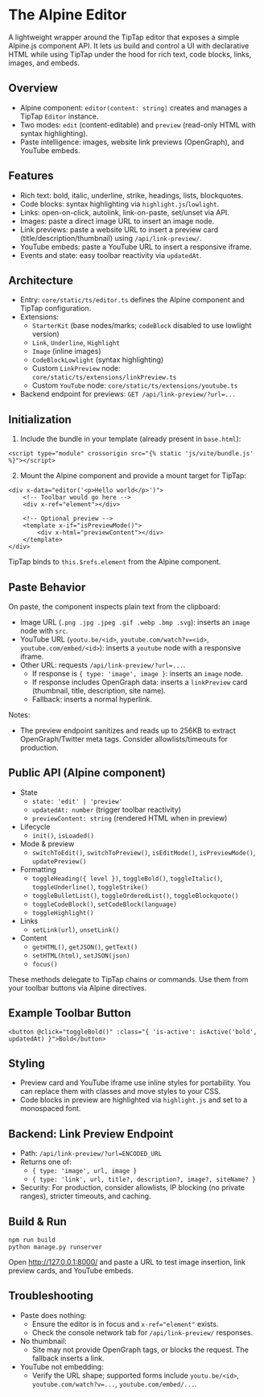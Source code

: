 # The Alpine Editor

A lightweight wrapper around the TipTap editor that exposes a simple Alpine.js component API. It lets us build and control a UI with declarative HTML while using TipTap under the hood for rich text, code blocks, links, images, and embeds.

## Overview
- Alpine component: `editor(content: string)` creates and manages a TipTap `Editor` instance.
- Two modes: `edit` (content-editable) and `preview` (read-only HTML with syntax highlighting).
- Paste intelligence: images, website link previews (OpenGraph), and YouTube embeds.

## Features
- Rich text: bold, italic, underline, strike, headings, lists, blockquotes.
- Code blocks: syntax highlighting via `highlight.js`/`lowlight`.
- Links: open-on-click, autolink, link-on-paste, set/unset via API.
- Images: paste a direct image URL to insert an image node.
- Link previews: paste a website URL to insert a preview card (title/description/thumbnail) using `/api/link-preview/`.
- YouTube embeds: paste a YouTube URL to insert a responsive iframe.
- Events and state: easy toolbar reactivity via `updatedAt`.

## Architecture
- Entry: `core/static/ts/editor.ts` defines the Alpine component and TipTap configuration.
- Extensions:
	- `StarterKit` (base nodes/marks; `codeBlock` disabled to use lowlight version)
	- `Link`, `Underline`, `Highlight`
	- `Image` (inline images)
	- `CodeBlockLowlight` (syntax highlighting)
	- Custom `LinkPreview` node: `core/static/ts/extensions/linkPreview.ts`
	- Custom `YouTube` node: `core/static/ts/extensions/youtube.ts`
- Backend endpoint for previews: `GET /api/link-preview/?url=...`

## Initialization
1) Include the bundle in your template (already present in `base.html`):
```
<script type="module" crossorigin src="{% static 'js/vite/bundle.js' %}"></script>
```

2) Mount the Alpine component and provide a mount target for TipTap:
```
<div x-data="editor('<p>Hello world</p>')">
	<!-- Toolbar would go here -->
	<div x-ref="element"></div>

	<!-- Optional preview -->
	<template x-if="isPreviewMode()">
		<div x-html="previewContent"></div>
	</template>
</div>
```
TipTap binds to `this.$refs.element` from the Alpine component.

## Paste Behavior
On paste, the component inspects plain text from the clipboard:
- Image URL (`.png .jpg .jpeg .gif .webp .bmp .svg`): inserts an `image` node with `src`.
- YouTube URL (`youtu.be/<id>`, `youtube.com/watch?v=<id>`, `youtube.com/embed/<id>`): inserts a `youtube` node with a responsive iframe.
- Other URL: requests `/api/link-preview/?url=...`.
	- If response is `{ type: 'image', image }`: inserts an `image` node.
	- If response includes OpenGraph data: inserts a `linkPreview` card (thumbnail, title, description, site name).
	- Fallback: inserts a normal hyperlink.

Notes:
- The preview endpoint sanitizes and reads up to 256KB to extract OpenGraph/Twitter meta tags. Consider allowlists/timeouts for production.

## Public API (Alpine component)
- State
	- `state: 'edit' | 'preview'`
	- `updatedAt: number` (trigger toolbar reactivity)
	- `previewContent: string` (rendered HTML when in preview)
- Lifecycle
	- `init()`, `isLoaded()`
- Mode & preview
	- `switchToEdit()`, `switchToPreview()`, `isEditMode()`, `isPreviewMode()`, `updatePreview()`
- Formatting
	- `toggleHeading({ level })`, `toggleBold()`, `toggleItalic()`, `toggleUnderline()`, `toggleStrike()`
	- `toggleBulletList()`, `toggleOrderedList()`, `toggleBlockquote()`
	- `toggleCodeBlock()`, `setCodeBlock(language)`
	- `toggleHighlight()`
- Links
	- `setLink(url)`, `unsetLink()`
- Content
	- `getHTML()`, `getJSON()`, `getText()`
	- `setHTML(html)`, `setJSON(json)`
	- `focus()`

These methods delegate to TipTap chains or commands. Use them from your toolbar buttons via Alpine directives.

## Example Toolbar Button
```
<button @click="toggleBold()" :class="{ 'is-active': isActive('bold', updatedAt) }">Bold</button>
```

## Styling
- Preview card and YouTube iframe use inline styles for portability. You can replace them with classes and move styles to your CSS.
- Code blocks in preview are highlighted via `highlight.js` and set to a monospaced font.

## Backend: Link Preview Endpoint
- Path: `/api/link-preview/?url=ENCODED_URL`
- Returns one of:
	- `{ type: 'image', url, image }`
	- `{ type: 'link', url, title?, description?, image?, siteName? }`
- Security: For production, consider allowlists, IP blocking (no private ranges), stricter timeouts, and caching.

## Build & Run
```
npm run build
python manage.py runserver
```
Open http://127.0.0.1:8000/ and paste a URL to test image insertion, link preview cards, and YouTube embeds.

## Troubleshooting
- Paste does nothing:
	- Ensure the editor is in focus and `x-ref="element"` exists.
	- Check the console network tab for `/api/link-preview/` responses.
- No thumbnail:
	- Site may not provide OpenGraph tags, or blocks the request. The fallback inserts a link.
- YouTube not embedding:
	- Verify the URL shape; supported forms include `youtu.be/<id>`, `youtube.com/watch?v=...`, `youtube.com/embed/...`.

